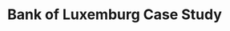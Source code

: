 ---
layout: project
title:  Bank of Luxemburg Case Study
client: Bank of Luxemburg
thumbnail: bank-of-luxemburg-thumbnail.jpg
tags:
- Case Study
---
